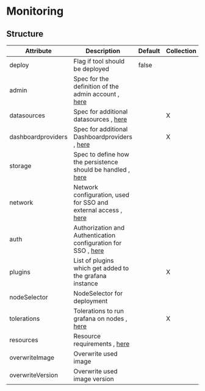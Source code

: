 # Monitoring 
 

## Structure 
 

| Attribute          | Description                                                                                  | Default | Collection | Map  |
| ------------------ | -------------------------------------------------------------------------------------------- | ------- | ---------- | ---  |
| deploy             | Flag if tool should be deployed                                                              |  false  |            |      |
| admin              | Spec for the definition of the admin account , [here](admin/Admin/Admin.md)                  |         |            |      |
| datasources        | Spec for additional datasources , [here](Datasource/Datasource.md)                           |         | X          |      |
| dashboardproviders | Spec for additional Dashboardproviders , [here](Provider/Provider.md)                        |         | X          |      |
| storage            | Spec to define how the persistence should be handled , [here](storage/Spec/Spec.md)          |         |            |      |
| network            | Network configuration, used for SSO and external access , [here](network/Network/Network.md) |         |            |      |
| auth               | Authorization and Authentication configuration for SSO , [here](auth/Auth/Auth.md)           |         |            |      |
| plugins            | List of plugins which get added to the grafana instance                                      |         | X          |      |
| nodeSelector       | NodeSelector for deployment                                                                  |         |            | X    |
| tolerations        | Tolerations to run grafana on nodes , [here](k8s/Tolerations/Tolerations.md)                 |         | X          |      |
| resources          | Resource requirements , [here](k8s/Resources/Resources.md)                                   |         |            |      |
| overwriteImage     | Overwrite used image                                                                         |         |            |      |
| overwriteVersion   | Overwrite used image version                                                                 |         |            |      |